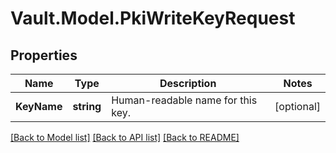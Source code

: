 # Vault.Model.PkiWriteKeyRequest

## Properties

Name | Type | Description | Notes
------------ | ------------- | ------------- | -------------
**KeyName** | **string** | Human-readable name for this key. | [optional] 

[[Back to Model list]](../README.md#documentation-for-models) [[Back to API list]](../README.md#documentation-for-api-endpoints) [[Back to README]](../README.md)

